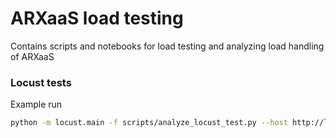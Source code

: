# ARXaaS load testing

Contains scripts and notebooks for load testing and analyzing load handling of ARXaaS


### Locust tests

Example run
```bash
python -m locust.main -f scripts/analyze_locust_test.py --host http://localhost:8080
```